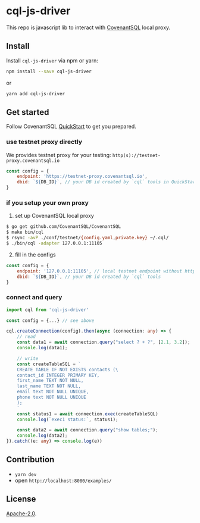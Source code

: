 # cql-js-driver

This repo is javascript lib to interact with [CovenantSQL](https://github.com/CovenantSQL/CovenantSQL) local proxy.

## Install

Install `cql-js-driver` via npm or yarn:
```bash
npm install --save cql-js-driver
```
or
```bash
yarn add cql-js-driver
```

## Get started
Follow CovenantSQL [QuickStart](https://testnet.covenantsql.io/quickstart) to get you prepared.

### use testnet proxy directly

We provides testnet proxy for your testing: `http(s)://testnet-proxy.covenantsql.io`

```javascript
const config = {
    endpoint: 'https://testnet-proxy.covenantsql.io',
    dbid: `${DB_ID}`, // your DB id created by `cql` tools in QuickStart
}
```

### if you setup your own proxy

1. set up CovenantSQL local proxy

```bash
$ go get github.com/CovenantSQL/CovenantSQL
$ make bin/cql
$ rsync -avP ./conf/testnet/{config.yaml,private.key} ~/.cql/
$ ./bin/cql -adapter 127.0.0.1:11105
```

2. fill in the configs

```javascript
const config = {
    endpoint: '127.0.0.1:11105', // local testnet endpoint without https
    dbid: `${DB_ID}`, // your DB id created by `cql` tools
}
```

### connect and query
```typescript
import cql from 'cql-js-driver'

const config = {...} // see above

cql.createConnection(config).then(async (connection: any) => {
    // read
    const data1 = await connection.query("select ? + ?", [2.1, 3.2]);
    console.log(data1);

    // write
    const createTableSQL = `
    CREATE TABLE IF NOT EXISTS contacts (\
    contact_id INTEGER PRIMARY KEY,
    first_name TEXT NOT NULL,
    last_name TEXT NOT NULL,
    email text NOT NULL UNIQUE,
    phone text NOT NULL UNIQUE
    );
    `
    const status1 = await connection.exec(createTableSQL)
    console.log(`exec1 status:`, status1);

    const data2 = await connection.query("show tables;");
    console.log(data2);
}).catch((e: any) => console.log(e))
```

## Contribution

- `yarn dev`
- open `http://localhost:8080/examples/`

## License

[Apache-2.0](LICENSE).
